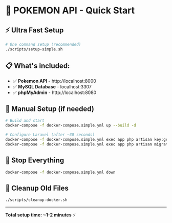# 🚀 POKEMON API - Quick Start

## ⚡ Ultra Fast Setup

```bash
# One command setup (recommended)
./scripts/setup-simple.sh
```

## 📋 What's included:

-   ✅ **Pokemon API** - http://localhost:8000
-   ✅ **MySQL Database** - localhost:3307
-   ✅ **phpMyAdmin** - http://localhost:8080

## 🔧 Manual Setup (if needed)

```bash
# Build and start
docker-compose -f docker-compose.simple.yml up --build -d

# Configure Laravel (after ~30 seconds)
docker-compose -f docker-compose.simple.yml exec app php artisan key:generate --force
docker-compose -f docker-compose.simple.yml exec app php artisan migrate --force
```

## 🛑 Stop Everything

```bash
docker-compose -f docker-compose.simple.yml down
```

## 🧹 Cleanup Old Files

```bash
./scripts/cleanup-docker.sh
```

---

**Total setup time: ~1-2 minutes** ⚡
